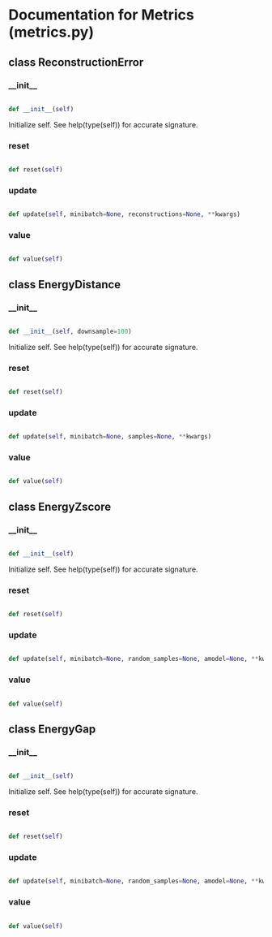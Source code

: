 # Documentation for Metrics (metrics.py)

## class ReconstructionError
### \_\_init\_\_
```py

def __init__(self)

```



Initialize self.  See help(type(self)) for accurate signature.


### reset
```py

def reset(self)

```



### update
```py

def update(self, minibatch=None, reconstructions=None, **kwargs)

```



### value
```py

def value(self)

```





## class EnergyDistance
### \_\_init\_\_
```py

def __init__(self, downsample=100)

```



Initialize self.  See help(type(self)) for accurate signature.


### reset
```py

def reset(self)

```



### update
```py

def update(self, minibatch=None, samples=None, **kwargs)

```



### value
```py

def value(self)

```





## class EnergyZscore
### \_\_init\_\_
```py

def __init__(self)

```



Initialize self.  See help(type(self)) for accurate signature.


### reset
```py

def reset(self)

```



### update
```py

def update(self, minibatch=None, random_samples=None, amodel=None, **kwargs)

```



### value
```py

def value(self)

```





## class EnergyGap
### \_\_init\_\_
```py

def __init__(self)

```



Initialize self.  See help(type(self)) for accurate signature.


### reset
```py

def reset(self)

```



### update
```py

def update(self, minibatch=None, random_samples=None, amodel=None, **kwargs)

```



### value
```py

def value(self)

```




